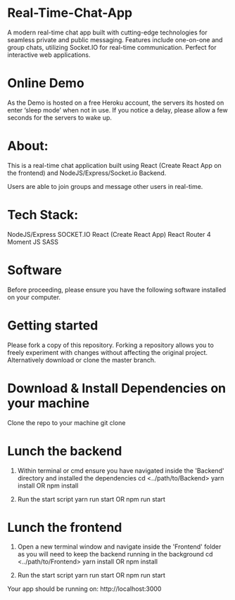# Real-Time-Chat-App
A modern real-time chat app built with cutting-edge technologies for seamless private and public messaging. Features include one-on-one and group chats, utilizing Socket.IO for real-time communication. Perfect for interactive web applications.  
# Online Demo
As the Demo is hosted on a free Heroku account, the servers its hosted on enter ‘sleep mode’ when not in use. If you notice a delay, please allow a few seconds for the servers to wake up.

# About:
This is a real-time chat application built using React (Create React App on the frontend) and NodeJS/Express/Socket.io Backend.

Users are able to join groups and message other users in real-time.

# Tech Stack:
NodeJS/Express
SOCKET.IO
React (Create React App)
React Router 4
Moment JS
SASS

# Software
Before proceeding, please ensure you have the following software installed on your computer.
# Getting started
Please fork a copy of this repository. Forking a repository allows you to freely experiment with changes without affecting the original project. Alternatively download or clone the master branch.

# Download & Install Dependencies on your machine
Clone the repo to your machine
git clone <CloneURL>

# Lunch the backend
1. Within terminal or cmd ensure you have navigated inside the 'Backend' directory and installed the dependencies
cd <../path/to/Backend> 
yarn install OR npm install

2. Run the start script
yarn run start OR npm run start

# Lunch the frontend
1. Open a new terminal window and navigate inside the 'Frontend' folder as you will need to keep the backend running in the background
cd <../path/to/Frontend> 
yarn install OR npm install

3. Run the start script
yarn run start OR npm run start

Your app should be running on: http://localhost:3000
